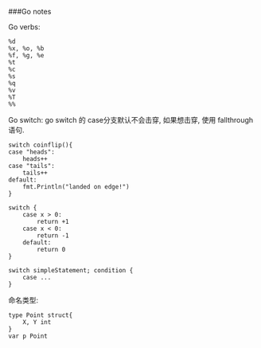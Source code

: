 ###Go notes


Go verbs:
```
%d
%x, %o, %b
%f, %g, %e
%t
%c
%s
%q
%v
%T
%%
```


Go switch:
go switch 的 case分支默认不会击穿, 如果想击穿, 使用 fallthrough 语句.
```
switch coinflip(){
case "heads":
	heads++
case "tails":
	tails++
default:
	fmt.Println("landed on edge!")
}
```
```
switch {
    case x > 0:
		return +1
	case x < 0:
		return -1
	default:
		return 0
}
```
```
switch simpleStatement; condition {
    case ...
}
```

命名类型:
```
type Point struct{
	X, Y int
}
var p Point
```
